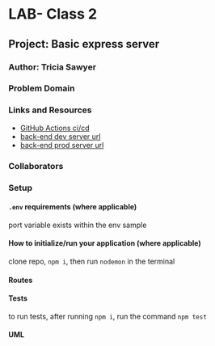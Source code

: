 # LAB- Class 2

## Project: Basic express server

### Author: Tricia Sawyer

### Problem Domain

### Links and Resources

- [GitHub Actions ci/cd](https://github.com/triciasawyer/server-deployment-practice/actions)
- [back-end dev server url](https://server-deployment-practice-dev-mjez.onrender.com)
- [back-end prod server url](https://server-deployment-practice-prod-9bjt.onrender.com)

### Collaborators

### Setup

#### `.env` requirements (where applicable)

port variable exists within the env sample

#### How to initialize/run your application (where applicable)

clone repo, `npm i`, then run `nodemon` in the terminal

#### Routes

#### Tests

to run tests, after running `npm i`, run the command `npm test`

#### UML
